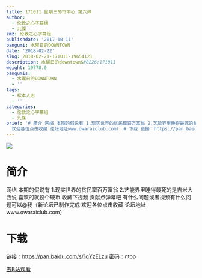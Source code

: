 ```yaml
---
title: 171011 星期三的市中心 第六弹
author:
  - 伦敦之心字幕组
  - 九條
zmz: 伦敦之心字幕组
publishdate: '2017-10-11'
bangumi: 水曜日的DOWNTOWN
date: '2018-02-22'
slug: 2018-02-21-171011-19654121
description: 水曜日的downtown&#8226;171011
weight: 19778.0
bangumis:
  - 水曜日的DOWNTOWN
  - ''
tags:
  - 松本人志
  - ''
categories:
  - 伦敦之心字幕组
  - 九條
brief: '# 简介 网络 本期的假说有 1.现实世界的贫民窟百万富翁 2.艺能界里睡得最死的是吉米大西说 喜欢的就投个硬币 收藏下视频 贡献点弹幕吧 有什么问题或者视频有什么问题可以@我（新论坛已制作完成
  欢迎各位点击收藏 论坛地址www.owaraiclub.com） # 下载 链接：https://pan.baidu.com/s/1qYzELzu 密码：ntop'
---
```

![](https://i.imgur.com/6HiepcQ.png)
# 简介  
网络
本期的假说有 1.现实世界的贫民窟百万富翁 2.艺能界里睡得最死的是吉米大西说 喜欢的就投个硬币 收藏下视频 贡献点弹幕吧 有什么问题或者视频有什么问题可以@我（新论坛已制作完成 欢迎各位点击收藏 论坛地址www.owaraiclub.com）  

# 下载
链接：https://pan.baidu.com/s/1qYzELzu 
密码：ntop

[去B站观看](https://www.bilibili.com/video/av19654121/)
 
